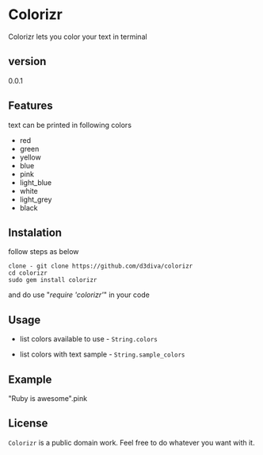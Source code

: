 # Colorizr

  Colorizr lets you color your text in terminal

## version

  0.0.1

## Features

  text can be printed in following colors
  * red
  * green
  * yellow
  * blue
  * pink
  * light_blue
  * white
  * light_grey
  * black

## Instalation

  follow steps as below

  ```
  clone - git clone https://github.com/d3diva/colorizr
  cd colorizr
  sudo gem install colorizr
  ```

  and do use "_require 'colorizr'_" in your code


## Usage

  * list colors available to use - `String.colors`

  * list colors with text sample - `String.sample_colors`


## Example

  "Ruby is awesome".pink

## License

  `Colorizr` is a public domain work. Feel free to do whatever you want with it.
